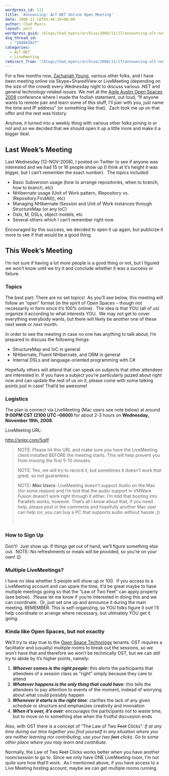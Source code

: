 ```yaml
---
wordpress_id: 111
title: 'Announcing: ALT.NET Online Open Meeting'
date: 2008-11-18T03:46:26+00:00
author: Chad Myers
layout: post
wordpress_guid: /blogs/chad_myers/archive/2008/11/17/announcing-alt-net-online-open-meeting.aspx
dsq_thread_id:
  - "284882027"
categories:
  - ALT.NET
  - LiveMeeting
redirect_from: "/blogs/chad_myers/archive/2008/11/17/announcing-alt-net-online-open-meeting.aspx/"
---
```

For a few months now, [Zachariah Young](http://www.zachariahyoung.com/), various other folks, and I have been meeting online via Skype+SharedView or LiveMeeting (depending on the size of the crowd) every Wednesday night to discuss various .NET and general technology-related issues. We met at the [Agile Austin Open Spaces 2008](http://openspace.agileaustin.org/index.php?title=Agile_Open_Space_Austin) conference where I made the foolish statement, out loud, “If anyone wants to remote pair and learn some of this stuff, I’ll pair with you, just name the time and IP address” (or something like that).&#160; Zach took me up on that offer and the rest was history. 

Anyhow, it turned into a weekly thing with various other folks joining in or not and so we decided that we should open it up a little more and make it a bigger deal.

## Last Week’s Meeting

Last Wednesday (12-NOV-2008), I posted on Twitter to see if anyone was interested and we had 15 or 16 people show up (I think at it’s height it was bigger, but I can’t remember the exact number).&#160; The topics included:

  * Basic Subversion usage (how to arrange repositories, when to branch, how to branch, etc) 
  * NHibernate usage (Unit of Work pattern, IRepository<T> vs. IRepository.FindAll<T>(), etc) 
  * Managing NHibernate ISession and Unit of Work instances through StructureMap (or any IoC) 
  * Oslo, M, DSLs, object models, etc 
  * Several others which I can’t remember right now 

Encouraged by this success, we decided to open it up again, but publicize it more to see if that would be a good thing.

## This Week’s Meeting

I’m not sure if having a lot more people is a good thing or not, but I figured we won’t know until we try it and conclude whether it was a success or failure.

### Topics

The best part: There are no set topics!&#160; As you’ll see below, this meeting will follow an “open” format (in the spirit of Open Spaces – though not necessarily in form since it’s 100% online).&#160; The idea is that YOU (all of us) organize it according to what interests YOU.&#160; We may not get to cover everything everybody wants, but there will likely be another one of these next week or next month.

In order to see the meeting in case no one has anything to talk about, I’m prepared to discuss the following things:

  * StructureMap and IoC in general 
  * NHibernate, Fluent NHibernate, and ORM in general 
  * Internal DSLs and language-oriented programming with C# 

Hopefully others will attend that can speak on subjects that other attendees are interested in. If you have a subject you’re particularly jazzed about right now and can update the rest of us on it, please come with some talking points just in case! That’d be awesome!

### Logistics

The plan is connect via LiveMeeting (Mac users see note below) at around **9:00PM CST (2100 UTC –0600)** for about 2-3 hours on **Wednesday, November 19th, 2008**.

LiveMeeting URL:

<http://snipr.com/5qilf>

> NOTE: Please hit this URL and make sure you have the LiveMeeting client installed BEFORE the meeting starts. This will help prevent you from missing the first 5-10 minutes.
> 
> NOTE: Yes, we will try to record it, but sometimes it doesn’t work that great, so not guarantees.
> 
> NOTE: **_Mac Users_**: LiveMeeting doesn’t support Audio on the Mac (for some reason) and I’m told that the audio support in VMWare Fusion doesn’t work right through it either. I’m told that booting into Parallels works, however. That’s all I know about that, if you need help, please post in the comments and hopefully another Mac user can help (or, you can buy a PC that supports audio without hassle ;))
> 
> &#160;

### How to Sign Up

Don’t!&#160; Just show up. If things get out of hand, we’ll figure something else out.&#160; NOTE: No refreshments or meals will be provided, so you’re on your own! 😉

### Multiple LiveMeetings?

I have no idea whether 5 people will show up or 100.&#160; If you access to a LiveMeeting account and can spare the time, it’d be great maybe to have multiple meetings going so that the “Law of Two Feet” can apply properly (see below).&#160; Please let me know if you’re interested in doing this and we can coordinate.&#160; Or, just set one up and announce it during the main meeting. REMEMBER: This is self-organizing, so YOU folks figure it out! I’ll help coordinate or arrange where necessary, but ultimately YOU get it going.

### Kinda like Open Spaces, but not exactly

We’ll try to stay true to the [Open Space Technology](http://en.wikipedia.org/wiki/Open_Space_Technology) tenants. OST requires a facilitator and (usually) multiple rooms to break out the sessions, so we won’t have that and therefore we won’t be technically OST, but we can still try to abide by it’s higher points, namely:

  1. **_Whoever comes is the right people_:** this alerts the participants that attendees of a session class as "right" simply because they care to attend 
  2. _**Whatever happens is the only thing that could have**_: this tells the attendees to pay attention to events of the moment, instead of worrying about what could possibly happen 
  3. _**Whenever it starts is the right time**_: clarifies the lack of any given schedule or structure and emphasizes creativity and innovation 
  4. _**When it&#8217;s over, it&#8217;s over**_: encourages the participants not to waste time, but to move on to something else when the fruitful discussion ends 

Also, with OST there is a concept of “The Law of Two <strike>Feet</strike> Clicks”: _If at any time during our time together you find yourself in any situation where you are neither learning nor contributing, use your two <strike>feet</strike> clicks. Go to some other place where you may learn and contribute._

Normally, the Law of Two <strike>Feet</strike> Clicks works better when you have another room/session to go to. Since we only have ONE LiveMeeting room, I’m not quite sure how that’ll work.&#160; As I mentioned above, if you have access to a Live Meeting hosting account, maybe we can get multiple rooms running.